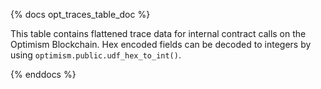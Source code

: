 {% docs opt_traces_table_doc %}

This table contains flattened trace data for internal contract calls on the Optimism Blockchain. Hex encoded fields can be decoded to integers by using `optimism.public.udf_hex_to_int()`.

{% enddocs %}